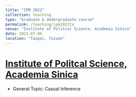 ```yaml
---
title: "IPM 2022"
collection: teaching
type: "Graduate & Undergraduate course"
permalink: /teaching/ipm2022ta
venue: "Institute of Politcal Science, Academia Sinica"
date: 2021-07-06
location: "Taipei, Taiwan"
---
```


# [Institute of Politcal Science, Academia Sinica](https://ipmasia.org/)
* General Topic: Casual Inference
